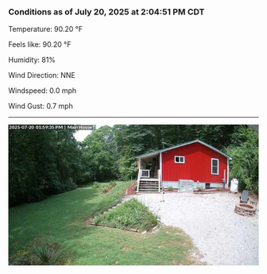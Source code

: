 ### Conditions as of July 20, 2025 at 2:04:51 PM CDT 

Temperature: 90.20 &deg;F

Feels like: 90.20 &deg;F

Humidity: 81%

Wind Direction: NNE

Windspeed: 0.0 mph

Wind Gust: 0.7 mph

---

<img src="./images/latest.jpeg"/>

